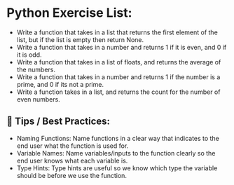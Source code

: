# Python Exercise List: 

- Write a function that takes in a list that returns the first element of the list, but if the list is empty then return None. 
- Write a function that takes in a number and returns 1 if it is even, and 0 if it is odd. 
- Write a function that takes in a list of floats, and returns the average of the numbers. 
- Write a function that takes in a number and returns 1 if the number is a prime, and 0 if its not a prime. 
- Write a function takes in a list, and returns the count for the number of even numbers.

## 🌟 Tips / Best Practices:
- Naming Functions: Name functions in a clear way that indicates to the end user what the function is used for. 
- Variable Names: Name variables/inputs to the function clearly so the end user knows what each variable is.
- Type Hints: Type hints are useful so we know which type the variable should be before we use the function. 